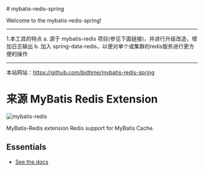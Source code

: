
﻿# mybatis-redis-spring

Welcome to the mybatis-redis-spring! 

----------
1.本工具的特点
  a. 源于 mybatis-redis 项目(参见下面链接)，并进行升级改造，增加日志输出
  b. 加入 spring-data-redis，以便对单个或集群的redis服务进行更方便的操作

----------
本站网站：https://github.com/bidtime/mybatis-redis-spring

来源 MyBatis Redis Extension
=========================

![mybatis-redis](http://mybatis.github.io/images/mybatis-logo.png)

MyBatis-Redis extension Redis support for MyBatis Cache.

Essentials
----------

* [See the docs](http://mybatis.github.io/redis-cache/)
